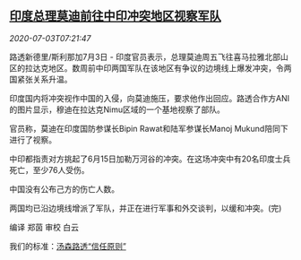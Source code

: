 <!--1593762902000-->
[印度总理莫迪前往中印冲突地区视察军队](https://cn.reuters.com/article/india-modi-border-china-0703-fri-idCNKBS2440Q1)
------

<div><i>2020-07-03T07:21:47</i></div><div class="StandardArticleBody_body"><p>路透新德里/斯利那加7月3日 - 印度官员表示，总理莫迪周五飞往喜马拉雅北部山区的拉达克地区。数周前中印两国军队在该地区有争议的边境线上爆发冲突，令两国紧张关系升温。 </p><p>印度国内将冲突视作中国的入侵，向莫迪施压，要求他作出回应。路透合作方ANI的图片显示，穆迪在拉达克Nimu区域的一个基地视察了部队。 </p><p>官员称，莫迪在印度国防参谋长Bipin Rawat和陆军参谋长Manoj Mukund陪同下进行了视察。 </p><p>中印都指责对方挑起了6月15日加勒万河谷的冲突。在这场冲突中有20名印度士兵死亡，至少76人受伤。 </p><p>中国没有公布己方的伤亡人数。 </p><p>两国均已沿边境线增派了军队，并正在进行军事和外交谈判，以缓和冲突。(完) </p><div class="Attribution_container"><div class="Attribution_attribution"><p class="Attribution_content">编译 郑茵 审校 白云 </p></div></div><div class="StandardArticleBody_trustBadgeContainer"><span class="StandardArticleBody_trustBadgeTitle">我们的标准：</span><span class="trustBadgeUrl"><a href="https://www.thomsonreuters.cn/content/dam/openweb/documents/pdf/china/brochures/about-us-1.pdf">汤森路透“信任原则”</a></span></div></div>
